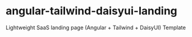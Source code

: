 # angular-tailwind-daisyui-landing
Lightweight SaaS landing page (Angular + Tailwind + DaisyUI) Template
